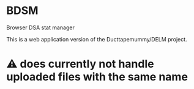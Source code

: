 # BDSM

Browser DSA stat manager

This is a web application version of the Ducttapemummy/DELM project.

# :warning: does currently not handle uploaded files with the same name

